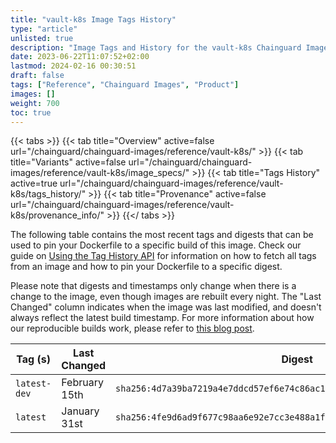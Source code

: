 ```yaml
---
title: "vault-k8s Image Tags History"
type: "article"
unlisted: true
description: "Image Tags and History for the vault-k8s Chainguard Image"
date: 2023-06-22T11:07:52+02:00
lastmod: 2024-02-16 00:30:51
draft: false
tags: ["Reference", "Chainguard Images", "Product"]
images: []
weight: 700
toc: true
---
```


{{< tabs >}}
{{< tab title="Overview" active=false url="/chainguard/chainguard-images/reference/vault-k8s/" >}}
{{< tab title="Variants" active=false url="/chainguard/chainguard-images/reference/vault-k8s/image_specs/" >}}
{{< tab title="Tags History" active=true url="/chainguard/chainguard-images/reference/vault-k8s/tags_history/" >}}
{{< tab title="Provenance" active=false url="/chainguard/chainguard-images/reference/vault-k8s/provenance_info/" >}}
{{</ tabs >}}

The following table contains the most recent tags and digests that can be used to pin your Dockerfile to a specific build of this image. Check our guide on [Using the Tag History API](/chainguard/chainguard-images/using-the-tag-history-api/) for information on how to fetch all tags from an image and how to pin your Dockerfile to a specific digest.

Please note that digests and timestamps only change when there is a change to the image, even though images are rebuilt every night. The "Last Changed" column indicates when the image was last modified, and doesn't always reflect the latest build timestamp. For more information about how our reproducible builds work, please refer to [this blog post](https://www.chainguard.dev/unchained/reproducing-chainguards-reproducible-image-builds).

| Tag (s)       | Last Changed  | Digest                                                                    |
|---------------|---------------|---------------------------------------------------------------------------|
|  `latest-dev` | February 15th | `sha256:4d7a39ba7219a4e7ddcd57ef6e74c86ac1b57ce60938f6115904ac560cddf288` |
|  `latest`     | January 31st  | `sha256:4fe9d6ad9f677c98aa6e92e7cc3e488a1f9fcb713bd8b7becbf3da5d58251271` |

